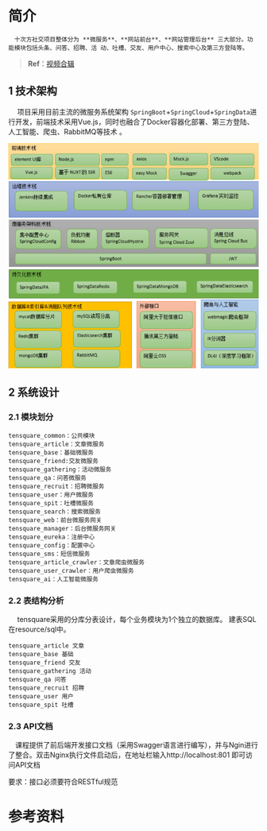 # 简介

 	　十次方社交项目整体分为 **微服务**、**网站前台**、**网站管理后台** 三大部分。功能模块包括头条、问答、招聘、活 动、吐槽、交友、用户中心、搜索中心及第三方登陆等。 

> **Ref**：[视频合辑](https://www.bilibili.com/video/BV1P4411S79a)



## 1 技术架构

​	　项目采用目前主流的微服务系统架构 `SpringBoot`+`SpringCloud`+`SpringData`进行开发，前端技术采用Vue.js，同时也融合了Docker容器化部署、第三方登陆、人工智能、爬虫、RabbitMQ等技术 。

![README2021010701](../../images/README2021010701.png)



## 2 系统设计

### 2.1 模块划分

```
tensquare_common：公共模块 
tensquare_article：文章微服务 
tensquare_base：基础微服务 
tensquare_friend:交友微服务 
tensquare_gathering：活动微服务 
tensquare_qa：问答微服务 
tensquare_recruit：招聘微服务 
tensquare_user：用户微服务 
tensquare_spit：吐槽微服务 
tensquare_search：搜索微服务 
tensquare_web：前台微服务网关 
tensquare_manager：后台微服务网关 
tensquare_eureka：注册中心 
tensquare_config：配置中心 
tensquare_sms：短信微服务 
tensquare_article_crawler：文章爬虫微服务 
tensquare_user_crawler：用户爬虫微服务 
tensquare_ai：人工智能微服务 

```



### 2.2 表结构分析

​	　tensquare采用的分库分表设计，每个业务模块为1个独立的数据库。 建表SQL在resource/sql中。

```
tensquare_article 文章
tensquare_base 基础 
tensquare_friend 交友 
tensquare_gathering 活动 
tensquare_qa 问答 
tensquare_recruit 招聘 
tensquare_user 用户 
tensquare_spit 吐槽 
```



### 2.3 API文档

​	　课程提供了前后端开发接口文档（采用Swagger语言进行编写），并与Ngin进行了整合。双击Nginx执行文件启动后，在地址栏输入http://localhost:801 即可访问API文档 

要求：接口必须要符合RESTful规范



# 参考资料